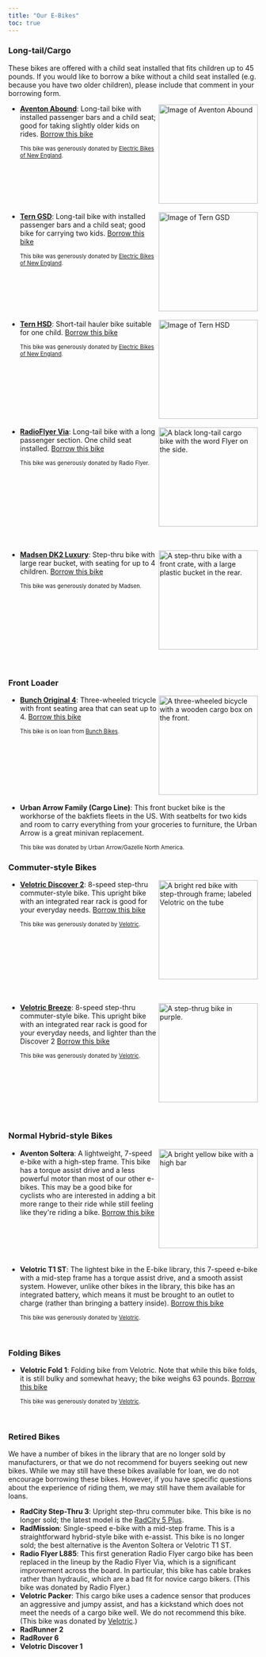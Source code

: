```yaml
---
title: "Our E-Bikes"
toc: true
---
```


### Long-tail/Cargo

These bikes are offered with a child seat installed that fits children up to 45 pounds. If you would like to borrow a bike without a child seat installed (e.g. because you have two older children), please include that comment in your borrowing form.

* <img src="/ebikes/abound-seat.jpg" width=200 alt="Image of Aventon Abound" style="float: right; margin-left: 3px; margin-bottom: 3px;"/>

  **[Aventon Abound](https://www.aventon.com/products/abound-ebike)**: Long-tail bike with installed passenger bars and a child seat; good for taking slightly older kids on rides. [Borrow this bike](https://docs.google.com/forms/d/e/1FAIpQLSe0Qj86MtCJm0T9w3RhqHQfDc6EEZ5kHJZDi0nMpL_0Wvt3-g/viewform?usp=pp_url&entry.504891430=Aventon+Abound:+Long+tail+cargo+bike.)

  <span style="font-size:.8em">This bike was generously donated by <a href="https://www.ebikesofne.com/">Electric Bikes of New England</a>.</span><br style="clear:both" />

* <img src="/ebikes/tern-gsd.jpg" width=200 alt="Image of Tern GSD" style="float: right; margin-left: 3px; margin-bottom: 3px;"/>

  **[Tern GSD](https://www.ternbicycles.com/us/bikes/472/gsd)**: Long-tail bike with installed passenger bars and a child seat; good bike for carrying two kids. [Borrow this bike](https://docs.google.com/forms/d/e/1FAIpQLSe0Qj86MtCJm0T9w3RhqHQfDc6EEZ5kHJZDi0nMpL_0Wvt3-g/viewform?usp=pp_url)

  <span style="font-size:.8em">This bike was generously donated by <a href="https://www.ebikesofne.com/">Electric Bikes of New England</a>.</span><br style="clear:both" />

* <img src="/ebikes/tern-seat.jpg" width=200 alt="Image of Tern HSD" style="float: right; margin-left: 3px; margin-bottom: 3px;"/>

  **[Tern HSD](https://www.ternbicycles.com/us/bikes/471/hsd-p9)**: Short-tail hauler bike suitable for one child. [Borrow this bike](https://docs.google.com/forms/d/e/1FAIpQLSe0Qj86MtCJm0T9w3RhqHQfDc6EEZ5kHJZDi0nMpL_0Wvt3-g/viewform)

  <span style="font-size:.8em">This bike was generously donated by <a href="https://www.ebikesofne.com/">Electric Bikes of New England</a>.</span><br style="clear:both" />


* <img src="/ebikes/rf-via.jpg" width="200px" alt="A black long-tail cargo bike with the word Flyer on the side." style="float: right; margin-left: 3px; margin-bottom: 3px;" />

  **[RadioFlyer Via](https://flyer.radioflyer.com/products/flyer-via)**: Long-tail bike with a long passenger section. One child seat installed. [Borrow this bike](https://docs.google.com/forms/d/e/1FAIpQLSe0Qj86MtCJm0T9w3RhqHQfDc6EEZ5kHJZDi0nMpL_0Wvt3-g/viewform)

  <span style="font-size:.8em">This bike was generously donated by Radio Flyer.</span><br style="clear:both" />
  <div style="clear: both; margin-bottom: 5px;">&nbsp;</div>

* <img src="/ebikes/madsen.jpg" width="200px" alt="A step-thru bike with a front crate, with a large plastic bucket in the rear." style="float:right; margin-left: 3px; margin-bottom: 3px;" />

  **[Madsen DK2 Luxury](https://www.madsencycles.com/products/electric-dk2-luxury)**: Step-thru bike with large rear bucket, with seating for up to 4 children. [Borrow this bike](https://docs.google.com/forms/d/e/1FAIpQLSe0Qj86MtCJm0T9w3RhqHQfDc6EEZ5kHJZDi0nMpL_0Wvt3-g/viewform)

  <span style="font-size:.8em">This bike was generously donated by Madsen.</span><br style="clear:both" />
  <div style="clear: both; margin-bottom: 5px;">&nbsp;</div>

### Front Loader

* <img src="/ebikes/bunch.jpg" width=200 alt="A three-wheeled bicycle with a wooden cargo box on the front." style="float: right; margin-left: 3px; margin-bottom: 3px;"/>

  **[Bunch Original 4](https://bunchbike.com/products/the-original-4-upgraded-electric-cargo-bike-for-families)**: Three-wheeled tricycle with front seating area that can seat up to 4. [Borrow this bike](https://docs.google.com/forms/d/e/1FAIpQLSe0Qj86MtCJm0T9w3RhqHQfDc6EEZ5kHJZDi0nMpL_0Wvt3-g/viewform)

  <span style="font-size:.8em">This bike is on loan from <a href="https://bunchbike.com/">Bunch Bikes</a>.</span><br style="clear:both" />

* **Urban Arrow Family (Cargo Line)**: This front bucket bike is the workhorse of the bakfiets fleets in the US. With seatbelts for two kids and room to carry everything from your groceries to furniture, the Urban Arrow is a great minivan replacement.
  
  <span style="font-size:.8em">This bike was donated by Urban Arrow/Gazelle North America.</span><br style="clear:both" />


### Commuter-style Bikes

* <img src="/ebikes/discover-2.png" width=200 alt="A bright red bike with step-through frame; labeled Velotric on the tube" style="float: right; margin-left: 3px; margin-bottom: 3px;" />

  **[Velotric Discover 2](https://www.velotricbike.com/products/velotric-discover-2)**: 8-speed step-thru commuter-style bike. This upright bike with an integrated rear rack is good for your everyday needs. [Borrow this bike](https://docs.google.com/forms/d/e/1FAIpQLSe0Qj86MtCJm0T9w3RhqHQfDc6EEZ5kHJZDi0nMpL_0Wvt3-g/viewform?usp=pp_url)

  <span style="font-size:.8em">This bike was generously donated by <a href="https://www.velotricbike.com/?ref=CHRISTOPHERRSCH&utm_source=goaffpro">Velotric</a>.</span><br style="clear:both" />
  <div style="clear: both; margin-bottom: 5px;">&nbsp;</div>

* <img src="/ebikes/breeze.jpg" width=200 alt="A step-thrug bike in purple." style="float: right; margin-left: 3px; margin-bottom: 3px;" />

  **[Velotric Breeze](https://www.velotricbike.com/products/velotric-breeze-1)**: 8-speed step-thru commuter-style bike. This upright bike with an integrated rear rack is good for your everyday needs, and lighter than the Discover 2 [Borrow this bike](https://docs.google.com/forms/d/e/1FAIpQLSe0Qj86MtCJm0T9w3RhqHQfDc6EEZ5kHJZDi0nMpL_0Wvt3-g/viewform?usp=pp_url)

  <span style="font-size:.8em">This bike was generously donated by <a href="https://www.velotricbike.com/?ref=CHRISTOPHERRSCH&utm_source=goaffpro">Velotric</a>.</span><br style="clear:both" />
  <div style="clear: both; margin-bottom: 5px;">&nbsp;</div>

### Normal Hybrid-style Bikes

* <img src="/ebikes/soltera.png" width="200px" alt="A bright yellow bike with a high bar" style="float: right; margin-left: 3px; margin-bottom: 3px" />

  **Aventon Soltera**: A lightweight, 7-speed e-bike with a high-step frame. This bike has a torque assist drive and a less powerful motor than most of our other e-bikes. This may be a good bike for cyclists who are interested in adding a bit more range to their ride while still feeling like they're riding a bike. [Borrow this bike](https://docs.google.com/forms/d/e/1FAIpQLSe0Qj86MtCJm0T9w3RhqHQfDc6EEZ5kHJZDi0nMpL_0Wvt3-g/viewform?usp=pp_url&entry.504891430=Aventon+Soltera.2:+High+step+torque+assist+hybrid-style+bike)

    <div style="clear: both; margin-bottom: 5px;">&nbsp;</div>

* **Velotric T1 ST**: The lightest bike in the E-bike library, this 7-speed e-bike with a mid-step frame has a torque assist drive, and a smooth assist system. However, unlike other bikes in the library, this bike has an integrated battery, which means it must be brought to an outlet to charge (rather than bringing a battery inside). [Borrow this bike](https://docs.google.com/forms/d/e/1FAIpQLSe0Qj86MtCJm0T9w3RhqHQfDc6EEZ5kHJZDi0nMpL_0Wvt3-g/viewform?usp=pp_url&entry.504891430=)

    <span style="font-size:.8em">This bike was generously donated by <a href="https://www.velotricbike.com/?ref=CHRISTOPHERRSCH&utm_source=goaffpro">Velotric</a>.</span><br style="clear:both" />
    <div style="clear: both; margin-bottom: 5px;">&nbsp;</div>

### Folding Bikes

* **Velotric Fold 1**: Folding bike from Velotric. Note that while this bike folds, it is still bulky and somewhat heavy; the bike weighs 63 pounds. [Borrow this bike](https://docs.google.com/forms/d/e/1FAIpQLSe0Qj86MtCJm0T9w3RhqHQfDc6EEZ5kHJZDi0nMpL_0Wvt3-g/viewform?usp=pp_url&entry.504891430=)

    <span style="font-size:.8em">This bike was generously donated by <a href="https://www.velotricbike.com/?ref=CHRISTOPHERRSCH&utm_source=goaffpro">Velotric</a>.</span><br style="clear:both" />
    <div style="clear: both; margin-bottom: 5px;">&nbsp;</div>

### Retired Bikes

We have a number of bikes in the library that are no longer sold by
manufacturers, or that we do not recommend for buyers seeking out new bikes.
While we may still have these bikes available for loan, we do not encourage
borrowing these bikes. However, if you have specific questions about the 
experience of riding them, we may still have them available for loans.

* **RadCity Step-Thru 3**: Upright step-thru commuter bike. This bike is no longer sold; the latest model is the [RadCity 5 Plus](https://www.radpowerbikes.com/products/radcity-plus-electric-commuter-bike).
* **RadMission**: Single-speed e-bike with a mid-step frame. This is a straightforward hybrid-style bike with e-assist. This bike is no longer sold; the best alternative is the Aventon Soltera or Velotric T1 ST.
* **Radio Flyer L885**: This first generation Radio Flyer cargo bike has been replaced in the lineup by the Radio Flyer Via, which is a significant improvement across the board. In particular, this bike has cable brakes rather than hydraulic, which are a bad fit for novice cargo bikers. (This bike was donated by Radio Flyer.)
* **Velotric Packer**: This cargo bike uses a cadence sensor that produces an aggressive and jumpy assist, and has a kickstand which does not meet the needs of a cargo bike well. We do not recommend this bike. (This bike was donated by <a href="https://www.velotricbike.com/?ref=CHRISTOPHERRSCH&utm_source=goaffpro">Velotric</a>.)
* **RadRunner 2**
* **RadRover 6**
* **Velotric Discover 1**
